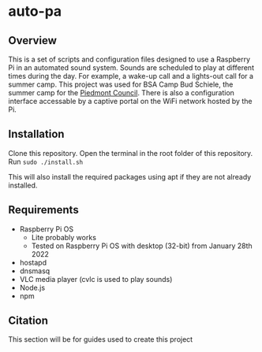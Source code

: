 # auto-pa

## Overview
This is a set of scripts and configuration files designed to use a Raspberry Pi in an automated sound system.
Sounds are scheduled to play at different times during the day.
For example, a wake-up call and a lights-out call for a summer camp.
This project was used for BSA Camp Bud Schiele, the summer camp for the [Piedmont Council](https://www.piedmontcouncilbsa.org/).
There is also a configuration interface accessable by a captive portal on the WiFi network hosted by the Pi.

## Installation
Clone this repository. Open the terminal in the root folder of this repository.
Run `sudo ./install.sh`

This will also install the required packages using apt if they are not already installed.

## Requirements
- Raspberry Pi OS
    - Lite probably works
    - Tested on Raspberry Pi OS with desktop (32-bit) from January 28th 2022
- hostapd
- dnsmasq
- VLC media player (cvlc is used to play sounds)
- Node.js
- npm

## Citation
This section will be for guides used to create this project
